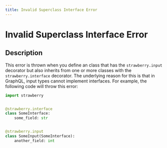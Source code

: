 ```yaml
---
title: Invalid Superclass Interface Error
---
```


# Invalid Superclass Interface Error

## Description

This error is thrown when you define an class that has the `strawberry.input`
decorator but also inherits from one or more classes with the
`strawberry.interface` decorator. The underlying reason for this is that in
GraphQL, input types cannot implement interfaces. For example, the following
code will throw this error:

```python
import strawberry


@strawberry.interface
class SomeInterface:
    some_field: str


@strawberry.input
class SomeInput(SomeInterface):
    another_field: int
```
